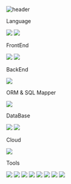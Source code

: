 ![header](https://capsule-render.vercel.app/api?type=waving&color=auto&height=300&section=header&text=Suyeon%20Github!&fontSize=90&animation=fadeIn&fontAlignY=38&desc=Decorate%20GitHub%20Profile%20or%20any%20Repo%20like%20me!&descAlignY=51&descAlign=62)


<span>Language</span> 

<img src="https://img.shields.io/badge/javascript-F7DF1E?style=for-the-badge&logo=javascript&logoColor=white"> <img src="https://img.shields.io/badge/java-1E8CBE?style=for-the-badge&logo=java&logoColor=white">


FrontEnd

<img src="https://img.shields.io/badge/react-61DAFB?style=for-the-badge&logo=react&logoColor=white"> <img src="https://img.shields.io/badge/html-E34F26?style=for-the-badge&logo=html5&logoColor=white">

BackEnd

<img src="https://img.shields.io/badge/springboot-6DB33F?style=for-the-badge&logo=springboot&logoColor=white">
   

ORM & SQL Mapper

 <img src="https://img.shields.io/badge/mybatis-000000?style=for-the-badge&logo=java&logoColor=white">

DataBase

<img src="https://img.shields.io/badge/oracle-F80000?style=for-the-badge&logo=oracle&logoColor=white"> <img src="https://img.shields.io/badge/mysql-4479A1?style=for-the-badge&logo=mysql&logoColor=white">
 

Cloud

<img src="https://img.shields.io/badge/naver cloud platform-03C75A?style=for-the-badge&logo=naver&logoColor=white">

Tools

<img src="https://img.shields.io/badge/gradle-02303A?style=for-the-badge&logo=gradle&logoColor=white"> <img src="https://img.shields.io/badge/jenkins-D24939?style=for-the-badge&logo=jenkins&logoColor=white">
<img src="https://img.shields.io/badge/docker-2496ED?style=for-the-badge&logo=docker&logoColor=white"> 
<img src="https://img.shields.io/badge/eclipseide-2496ED?style=for-the-badge&logo=eclipseide&logoColor=white">
<img src="https://img.shields.io/badge/intellijidea-000000?style=for-the-badge&logo=intellijidea&logoColor=white">
<img src="https://img.shields.io/badge/eclipse-2C2255?style=for-the-badge&logo=eclipseide&logoColor=white"/>
<img src="https://img.shields.io/badge/vscode-007ACC?style=for-the-badge&logo=visualstudiocode&logoColor=white">
<img src="https://img.shields.io/badge/apachemaven-C71A36?style=for-the-badge&logo=apachemaven&logoColor=white">


